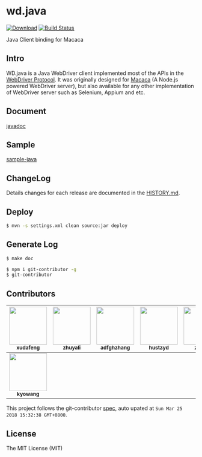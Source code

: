 # wd.java

 [ ![Download](https://api.bintray.com/packages/xudafeng/maven/macacaclient/images/download.svg)](https://bintray.com/xudafeng/maven/macacaclient/_latestVersion)
 [![Build Status](https://travis-ci.org/macacajs/wd.java.svg)](https://travis-ci.org/macacajs/wd.java)

Java Client binding for Macaca

## Intro

WD.java is a Java WebDriver client implemented most of the APIs in the [WebDriver Protocol](https://www.w3.org/TR/webdriver/).
It was originally designed for [Macaca](//macacajs.github.io) (A Node.js powered WebDriver server), but also available for any other implementation of WebDriver server such as Selenium, Appium and etc.

## Document

[javadoc](//macacajs.github.io/wd.java/?asdfasdfa=adsfasd)

## Sample

[sample-java](//github.com/macaca-sample/sample-java)

## ChangeLog

Details changes for each release are documented in the [HISTORY.md](HISTORY.md).

## Deploy

```bash
$ mvn -s settings.xml clean source:jar deploy
```

## Generate Log

```bash
$ make doc
```

```bash
$ npm i git-contributor -g
$ git-contributor
```

<!-- GITCONTRIBUTOR_START -->

## Contributors

|[<img src="https://avatars1.githubusercontent.com/u/1011681?v=4" width="100px;"/><br/><sub><b>xudafeng</b></sub>](https://github.com/xudafeng)<br/>|[<img src="https://avatars3.githubusercontent.com/u/15025212?v=4" width="100px;"/><br/><sub><b>zhuyali</b></sub>](https://github.com/zhuyali)<br/>|[<img src="https://avatars2.githubusercontent.com/u/20984179?v=4" width="100px;"/><br/><sub><b>adfghzhang</b></sub>](https://github.com/adfghzhang)<br/>|[<img src="https://avatars2.githubusercontent.com/u/5562118?v=4" width="100px;"/><br/><sub><b>hustzyd</b></sub>](https://github.com/hustzyd)<br/>|[<img src="https://avatars1.githubusercontent.com/u/1044425?v=4" width="100px;"/><br/><sub><b>ziczhu</b></sub>](https://github.com/ziczhu)<br/>|[<img src="https://avatars2.githubusercontent.com/u/3398837?v=4" width="100px;"/><br/><sub><b>chenDoInG</b></sub>](https://github.com/chenDoInG)<br/>
| :---: | :---: | :---: | :---: | :---: | :---: |
|[<img src="https://avatars0.githubusercontent.com/u/6824951?v=4" width="100px;"/><br/><sub><b>kyowang</b></sub>](https://github.com/kyowang)<br/>
This project follows the git-contributor [spec](https://github.com/xudafeng/git-contributor.git), auto upated at `Sun Mar 25 2018 15:32:38 GMT+0800`.

<!-- GITCONTRIBUTOR_END -->

## License

The MIT License (MIT)
